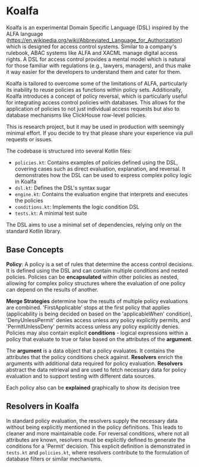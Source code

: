 # Koalfa

Koalfa is an experimental Domain Specific Language (DSL) inspired by the ALFA language (https://en.wikipedia.org/wiki/Abbreviated_Language_for_Authorization) which is designed for access control systems. Similar to a company's rulebook, ABAC systems like ALFA and XACML manage digital access rights. 
A DSL for access control provides a mental model which is natural for those familiar with regulations (e.g., lawyers, managers), and thus make it way easier for the developers to understand them and cater for them.

Koalfa is tailored to overcome some of the limitations of ALFA, particularly its inability to reuse policies as functions within policy sets. 
Additionally, Koalfa introduces a concept of policy reversal, which is particularly useful for integrating access control policies with databases. This allows for the application of policies to not just individual access requests but also to database mechanisms like ClickHouse row-level policies.

This is research project, but it may be used in production with seemingly minimal effort. If you decide to try that please share your experience via pull requests or issues. 

The codebase is structured into several Kotlin files:

- `policies.kt`: Contains examples of policies defined using the DSL, covering cases such as direct evaluation, explanation, and reversal. It demonstrates how the DSL can be used to express complex policy logic in Koalfa
- `dsl.kt`: Defines the DSL's syntax sugar
- `engine.kt`: Contains the evaluation engine that interprets and executes the policies
- `conditions.kt`: Implements the logic condition DSL
- `tests.kt`: A minimal test suite

The DSL aims to use a minimal set of dependencies, relying only on the standard Kotlin library.

## Base Concepts

**Policy**: A policy is a set of rules that determine the access control decisions. It is defined using the DSL and can contain multiple conditions and nested policies. Policies can be **encapsulated** within other policies as nested, allowing for complex policy structures where the evaluation of one policy can depend on the results of another. 

**Merge Strategies** determine how the results of multiple policy evaluations are combined. 'FirstApplicable' stops at the first policy that applies (applicability is being decided on based on the 'applicableWhen' condition), 'DenyUnlessPermit' denies access unless any policy explicitly permits, and 'PermitUnlessDeny' permits access unless any policy explicitly denies. 
Policies may also contain explicit **conditions** - logical expressions within a policy that evaluate to true or false based on the attributes of the **argument**.

The **argument** is a data object that a policy evaluates. It contains the attributes that the policy conditions check against. **Resolvers** enrich the arguments with additional data required for policy evaluation. **Resolvers** abstract the data retrieval and are used to fetch necessary data for policy evaluation and to support testing with different data sources.

Each policy also can be **explained** graphically to show its decision tree

## Resolvers in Koalfa

In standard policy evaluation, the resolvers supply the necessary data without being explicitly mentioned in the policy definitions. This leads to cleaner and more maintainable code. For reversal conditions, where not all attributes are known, resolvers must be explicitly defined to generate the conditions for a 'Permit' decision. 
This explicit definition is demonstrated in `tests.kt` and `policies.kt`, where resolvers contribute to the formulation of database filters or similar mechanisms.





